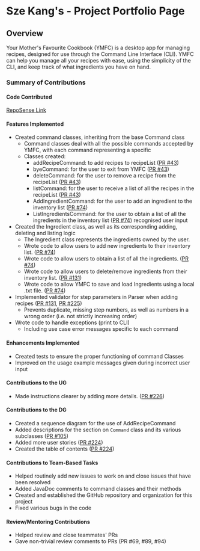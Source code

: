 # Sze Kang's - Project Portfolio Page

## Overview
Your Mother's Favourite Cookbook (YMFC) is a desktop app for managing recipes, designed for use through the
Command Line Interface (CLI). YMFC can help you manage all your recipes with ease, using the simplicity of the CLI, and
keep track of what ingredients you have on hand.


### Summary of Contributions

#### Code Contributed
[RepoSense Link](https://nus-cs2113-ay2425s1.github.io/tp-dashboard/?search=gskang-22&breakdown=true&sort=groupTitle%20dsc&sortWithin=title&since=2024-09-20&timeframe=commit&mergegroup=&groupSelect=groupByRepos&checkedFileTypes=docs~functional-code~test-code~other)

#### Features Implemented
- Created command classes, inheriting from the base Command class
  - Command classes deal with all the possible commands accepted by YMFC, with each command representing a specific
  - Classes created: 
    - addRecipeCommand: to add recipes to recipeList ([PR #43](https://github.com/AY2425S1-CS2113-W13-1/tp/pull/43))
    - byeCommand: for the user to exit from YMFC ([PR #43](https://github.com/AY2425S1-CS2113-W13-1/tp/pull/43))
    - deleteCommand: for the user to remove a recipe from the recipeList  ([PR #43](https://github.com/AY2425S1-CS2113-W13-1/tp/pull/43))
    - listCommand: for the user to receive a list of all the recipes in the recipeList ([PR #43](https://github.com/AY2425S1-CS2113-W13-1/tp/pull/43))
    - AddIngredientCommand: for the user to add an ingredient to the inventory list ([PR #74](https://github.com/AY2425S1-CS2113-W13-1/tp/pull/74))
    - ListIngredientsCommand: for the user to obtain a list of all the ingredients in the inventory list ([PR #74](https://github.com/AY2425S1-CS2113-W13-1/tp/pull/74))
    recognised user input
- Created the Ingredient class, as well as its corresponding adding, deleting and listing logic 
  - The Ingredient class represents the ingredients owned by the user. 
  - Wrote code to allow users to add new ingredients to their inventory list. ([PR #74](https://github.com/AY2425S1-CS2113-W13-1/tp/pull/74))
  - Wrote code to allow users to obtain a list of all the ingredients. ([PR #74](https://github.com/AY2425S1-CS2113-W13-1/tp/pull/74))
  - Wrote code to allow users to delete/remove ingredients from their inventory list. ([PR #131](https://github.com/AY2425S1-CS2113-W13-1/tp/pull/131))
  - Wrote code to allow YMFC to save and load Ingredients using a local .txt file. ([PR #74](https://github.com/AY2425S1-CS2113-W13-1/tp/pull/74))
- Implemented validator for step parameters in Parser when adding recipes ([PR #131](https://github.com/AY2425S1-CS2113-W13-1/tp/pull/131), [PR #225](https://github.com/AY2425S1-CS2113-W13-1/tp/pull/225))
  - Prevents duplicate, missing step numbers, as well as numbers in a wrong order (i.e. not strictly increasing order)
- Wrote code to handle exceptions (print to CLI) 
  - Including use case error messages specific to each command

#### Enhancements Implemented
- Created tests to ensure the proper functioning of command Classes
- Improved on the usage example messages given during incorrect user input

#### Contributions to the UG
- Made instructions clearer by adding more details. ([PR #226](https://github.com/AY2425S1-CS2113-W13-1/tp/pull/226))

#### Contributions to the DG
- Created a sequence diagram for the use of AddRecipeCommand
- Added descriptions for the section on `Command` class and its various subclasses ([PR #105](https://github.com/AY2425S1-CS2113-W13-1/tp/pull/105))
- Added more user stories ([PR #224](https://github.com/AY2425S1-CS2113-W13-1/tp/pull/224))
- Created the table of contents ([PR #224](https://github.com/AY2425S1-CS2113-W13-1/tp/pull/224))

#### Contributions to Team-Based Tasks
- Helped routinely add new issues to work on and close issues that have been resolved
- Added JavaDoc comments to command classes and their methods
- Created and established the GitHub repository and organization for this project
- Fixed various bugs in the code 

#### Review/Mentoring Contributions
- Helped review and close teammates' PRs
- Gave non-trivial review comments to PRs (PR #69, #89, #94)
